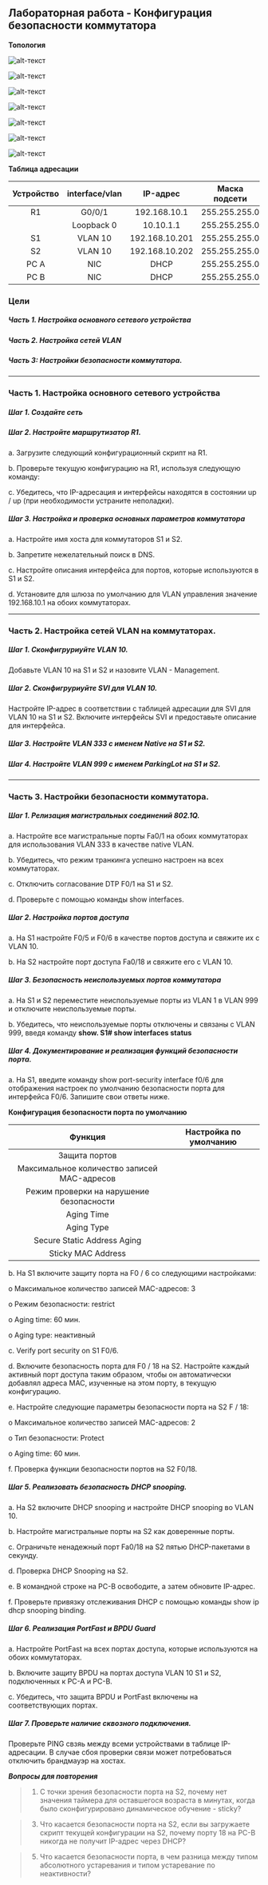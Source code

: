 ## Лабораторная работа - Конфигурация безопасности коммутатора 

**Топология**

![alt-текст]()

![alt-текст]()

![alt-текст]()

![alt-текст]()

![alt-текст]()

![alt-текст]()

![alt-текст]()

**Таблица адресации**

| Устройство	| interface/vlan	| IP-адрес	| Маска подсети |
| :---------: |:-----------:| :---------------:| :---------------: |
| R1	| G0/0/1	| 192.168.10.1	| 255.255.255.0 |
| | Loopback 0 	| 10.10.1.1	| 255.255.255.0 |
| S1	| VLAN 10	| 192.168.10.201	| 255.255.255.0 |
| S2	| VLAN 10	| 192.168.10.202	| 255.255.255.0 |
| PC A	| NIC	| DHCP	| 255.255.255.0 |
| PC B	| NIC	| DHCP	| 255.255.255.0 |


### Цели

##### Часть 1. Настройка основного сетевого устройства

##### Часть 2. Настройка сетей VLAN

##### Часть 3: Настройки безопасности коммутатора.

---

### Часть 1. Настройка основного сетевого устройства

##### Шаг 1. Создайте сеть

##### Шаг 2. Настройте маршрутизатор R1.

a.	Загрузите следующий конфигурационный скрипт на R1.

b.	Проверьте текущую конфигурацию на R1, используя следующую команду:

c.	Убедитесь, что IP-адресация и интерфейсы находятся в состоянии up / up (при необходимости устраните неполадки).


##### Шаг 3. Настройка и проверка основных параметров коммутатора

a.	Настройте имя хоста для коммутаторов S1 и S2.

b.	Запретите нежелательный поиск в DNS.

c.	Настройте описания интерфейса для портов, которые используются в S1 и S2.

d.	Установите для шлюза по умолчанию для VLAN управления значение 192.168.10.1 на обоих коммутаторах.

---

### Часть 2. Настройка сетей VLAN на коммутаторах.

##### Шаг 1. Сконфигруриуйте VLAN 10.

Добавьте VLAN 10 на S1 и S2 и назовите VLAN - Management.

##### Шаг 2. Сконфигруриуйте SVI для VLAN 10.

Настройте IP-адрес в соответствии с таблицей адресации для SVI для VLAN 10 на S1 и S2. Включите интерфейсы SVI и предоставьте описание для интерфейса.


##### Шаг 3. Настройте VLAN 333 с именем Native на S1 и S2.

##### Шаг 4. Настройте VLAN 999 с именем ParkingLot на S1 и S2.	

---

### Часть 3. Настройки безопасности коммутатора.

##### Шаг 1. Релизация магистральных соединений 802.1Q.

a.	Настройте все магистральные порты Fa0/1 на обоих коммутаторах для использования VLAN 333 в качестве native VLAN.

b.	Убедитесь, что режим транкинга успешно настроен на всех коммутаторах.

c.	Отключить согласование DTP F0/1 на S1 и S2. 

d.	Проверьте с помощью команды show interfaces.

##### Шаг 2. Настройка портов доступа

a.	На S1 настройте F0/5 и F0/6 в качестве портов доступа и свяжите их с VLAN 10.

b.	На S2 настройте порт доступа Fa0/18 и свяжите его с VLAN 10.


##### Шаг 3. Безопасность неиспользуемых портов коммутатора

a.	На S1 и S2 переместите неиспользуемые порты из VLAN 1 в VLAN 999 и отключите неиспользуемые порты.

b.	Убедитесь, что неиспользуемые порты отключены и связаны с VLAN 999, введя команду  **show.
S1# show interfaces status**

##### Шаг 4. Документирование и реализация функций безопасности порта.

a.	На S1, введите команду show port-security interface f0/6  для отображения настроек по умолчанию безопасности порта для интерфейса F0/6. Запишите свои ответы ниже.

**Конфигурация безопасности порта по умолчанию**

| Функция	| Настройка по умолчанию |
| :---------: |:-----------:| 
| Защита портов	 |  |
| Максимальное количество записей MAC-адресов	 | |
| Режим проверки на нарушение безопасности | |
| Aging Time | |
| Aging Type | |
| Secure Static Address Aging | |
| Sticky MAC Address | |

b.	На S1 включите защиту порта на F0 / 6 со следующими настройками:

o	Максимальное количество записей MAC-адресов: 3

o	Режим безопасности: restrict

o	Aging time: 60 мин.

o	Aging type: неактивный

c.	Verify port security on S1 F0/6.

d.	Включите безопасность порта для F0 / 18 на S2. Настройте каждый активный порт доступа таким образом, чтобы он автоматически добавлял адреса МАС, изученные на этом порту, в текущую конфигурацию.

e.	Настройте следующие параметры безопасности порта на S2 F / 18:

o	Максимальное количество записей MAC-адресов: 2

o	Тип безопасности: Protect

o	Aging time: 60 мин.

f.	Проверка функции безопасности портов на S2 F0/18.


##### Шаг 5. Реализовать безопасность DHCP snooping.

a.	На S2 включите DHCP snooping и настройте DHCP snooping во VLAN 10.

b.	Настройте магистральные порты на S2 как доверенные порты.

c.	Ограничьте ненадежный порт Fa0/18 на S2 пятью DHCP-пакетами в секунду.

d.	Проверка DHCP Snooping на S2.

e.	В командной строке на PC-B освободите, а затем обновите IP-адрес.

f.	Проверьте привязку отслеживания DHCP с помощью команды show ip dhcp snooping binding.


##### Шаг 6. Реализация PortFast и BPDU Guard	

a.	Настройте PortFast на всех портах доступа, которые используются на обоих коммутаторах.

b.	Включите защиту BPDU на портах доступа VLAN 10 S1 и S2, подключенных к PC-A и PC-B.

c.	Убедитесь, что защита BPDU и PortFast включены на соответствующих портах.


##### Шаг 7. Проверьте наличие сквозного ⁪подключения.

Проверьте PING свзяь между всеми устройствами в таблице IP-адресации. В случае сбоя проверки связи может потребоваться отключить брандмауэр на хостах.



***Вопросы для повторения***

>1.	С точки зрения безопасности порта на S2, почему нет значения таймера для оставшегося возраста в минутах, когда было сконфигурировано динамическое обучение - sticky?
>>

>3.	Что касается безопасности порта на S2, если вы загружаете скрипт текущей конфигурации на S2, почему порту 18 на PC-B никогда не получит IP-адрес через DHCP?
>>

>5.	Что касается безопасности порта, в чем разница между типом абсолютного устаревания и типом устаревание по неактивности?
>>

